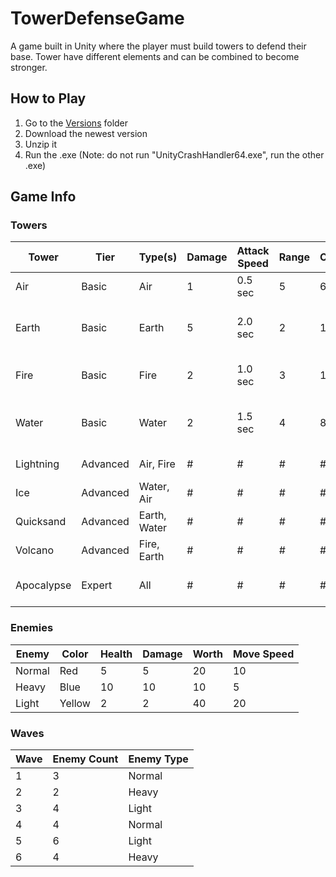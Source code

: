 # TowerDefenseGame
A game built in Unity where the player must build towers to defend their base. Tower have different elements and can be combined to become stronger.

## How to Play
1. Go to the [Versions](Versions) folder
2. Download the newest version
3. Unzip it
4. Run the .exe (Note: do not run "UnityCrashHandler64.exe", run the other .exe)

## Game Info
### Towers
Tower       | Tier     | Type(s)      | Damage | Attack Speed | Range | Cost | Notes
----------- | -------- | ------------ | ------ | ------------ | ----- | ---- | -----
Air         | Basic    | Air          | 1      | 0.5 sec      | 5     | 60   | 
Earth       | Basic    | Earth        | 5      | 2.0 sec      | 2     | 100  | Hits all enemies within range
Fire        | Basic    | Fire         | 2      | 1.0 sec      | 3     | 120  | Deals 1 dps for 2 sec
Water       | Basic    | Water        | 2      | 1.5 sec      | 4     | 80   | Slows enemies by 25% for 2 sec
Lightning   | Advanced | Air, Fire    | #      | #            | #     | #    | To be designed
Ice         | Advanced | Water, Air   | #      | #            | #     | #    | To be designed
Quicksand   | Advanced | Earth, Water | #      | #            | #     | #    | To be designed
Volcano     | Advanced | Fire, Earth  | #      | #            | #     | #    | To be designed
Apocalypse  | Expert   | All          | #      | #            | #     | #    | Not created yet

### Enemies
Enemy  | Color  | Health | Damage | Worth | Move Speed
-------| ------ | ------ | ------ | ----- | ----------
Normal | Red    | 5      | 5      | 20    | 10
Heavy  | Blue   | 10     | 10     | 10    | 5
Light  | Yellow | 2      | 2      | 40    | 20

### Waves
Wave | Enemy Count | Enemy Type
---- | ----------- | ------
1    | 3           | Normal
2    | 2           | Heavy
3    | 4           | Light
4    | 4           | Normal
5    | 6           | Light
6    | 4           | Heavy
